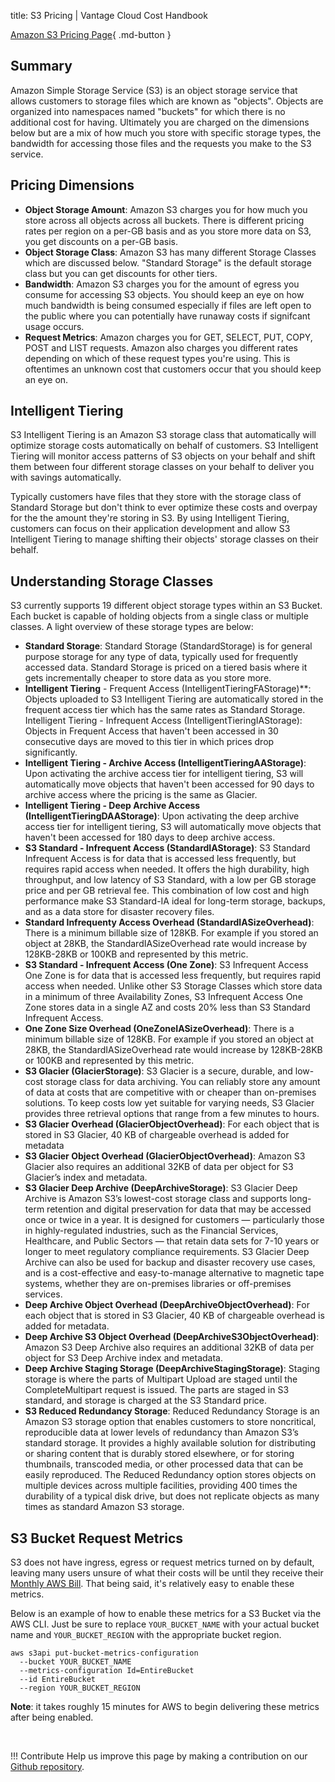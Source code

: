 title: S3 Pricing | Vantage Cloud Cost Handbook

[Amazon S3 Pricing Page](https://aws.amazon.com/s3/pricing/){ .md-button }

## Summary

Amazon Simple Storage Service (S3) is an object storage service that allows customers to storage files which are known as "objects". Objects are organized into namespaces named "buckets" for which there is no additional cost for having. Ultimately you are charged on the dimensions below but are a mix of how much you store with specific storage types, the bandwidth for accessing those files and the requests you make to the S3 service. 

## Pricing Dimensions

* **Object Storage Amount**: Amazon S3 charges you for how much you store across all objects across all buckets. There is different pricing rates per region on a per-GB basis and as you store more data on S3, you get discounts on a per-GB basis. 
* **Object Storage Class**: Amazon S3 has many different Storage Classes which are discussed below. "Standard Storage" is the default storage class but you can get discounts for other tiers.
* **Bandwidth**: Amazon S3 charges you for the amount of egress you consume for accessing S3 objects. You should keep an eye on how much bandwidth is being consumed especially if files are left open to the public where you can potentially have runaway costs if signifcant usage occurs. 
* **Request Metrics**: Amazon charges you for GET, SELECT, PUT, COPY, POST and LIST requests. Amazon also charges you different rates depending on which of these request types you're using. This is oftentimes an unknown cost that customers occur that you should keep an eye on. 

## Intelligent Tiering

S3 Intelligent Tiering is an Amazon S3 storage class that automatically will optimize storage costs automatically on behalf of customers. S3 Intelligent Tiering will monitor access patterns of S3 objects on your behalf and shift them between four different storage classes on your behalf to deliver you with savings automatically. 

Typically customers have files that they store with the storage class of Standard Storage but don't think to ever optimize these costs and overpay for the the amount they're storing in S3. By using Intelligent Tiering, customers can focus on their application development and allow S3 Intelligent Tiering to manage shifting their objects' storage classes on their behalf. 

## Understanding Storage Classes

S3 currently supports 19 different object storage types within an S3 Bucket. Each bucket is capable of holding objects from a single class or multiple classes. A light overview of these storage types are below:

* **Standard Storage‍**: Standard Storage (StandardStorage) is for general purpose storage for any type of data, typically used for frequently accessed data. Standard Storage is priced on a tiered basis where it gets incrementally cheaper to store data as you store more. 
* **Intelligent Tiering** - Frequent Access (IntelligentTieringFAStorage)**: Objects uploaded to S3 Intelligent Tiering are automatically stored in the frequent access tier which has the same rates as Standard Storage. 
Intelligent Tiering - Infrequent Access (IntelligentTieringIAStorage): Objects in Frequent Access that haven't been accessed in 30 consecutive days are moved to this tier in which prices drop significantly.
* **Intelligent Tiering - Archive Access (IntelligentTieringAAStorage)**: Upon activating the archive access tier for intelligent tiering, S3 will automatically move objects that haven't been accessed for 90 days to archive access where the pricing is the same as Glacier. 
* **Intelligent Tiering - Deep Archive Access (IntelligentTieringDAAStorage)**: Upon activating the deep archive access tier for intelligent tiering, S3 will automatically move objects that haven't been accessed for 180 days to deep archive access. 
* **S3 Standard - Infrequent Access (StandardIAStorage)**: S3 Standard Infrequent Access is for data that is accessed less frequently, but requires rapid access when needed. It offers the high durability, high throughput, and low latency of S3 Standard, with a low per GB storage price and per GB retrieval fee. This combination of low cost and high performance make S3 Standard-IA ideal for long-term storage, backups, and as a data store for disaster recovery files.
* **Standard Infrequenty Access Overhead (StandardIASizeOverhead)**: There is a minimum billable size of 128KB. For example if you stored an object at 28KB, the StandardIASizeOverhead rate would increase by 128KB-28KB or 100KB and represented by this metric.
* **S3 Standard - Infrequent Access (One Zone)**: S3 Infrequent Access One Zone is for data that is accessed less frequently, but requires rapid access when needed. Unlike other S3 Storage Classes which store data in a minimum of three Availability Zones, S3 Infrequent Access One Zone stores data in a single AZ and costs 20% less than S3 Standard Infrequent Access.
* **One Zone Size Overhead (OneZoneIASizeOverhead)**: There is a minimum billable size of 128KB. For example if you stored an object at 28KB, the StandardIASizeOverhead rate would increase by 128KB-28KB or 100KB and represented by this metric.
* **S3 Glacier (GlacierStorage)**: S3 Glacier is a secure, durable, and low-cost storage class for data archiving. You can reliably store any amount of data at costs that are competitive with or cheaper than on-premises solutions. To keep costs low yet suitable for varying needs, S3 Glacier provides three retrieval options that range from a few minutes to hours.
* **S3 Glacier Overhead (GlacierObjectOverhead)**: For each object that is stored in S3 Glacier, 40 KB of chargeable overhead is added for metadata
* **S3 Glacier Object Overhead (GlacierObjectOverhead)**: Amazon S3 Glacier also requires an additional 32KB of data per object for S3 Glacier’s index and metadata.
* **S3 Glacier Deep Archive (DeepArchiveStorage)**: S3 Glacier Deep Archive is Amazon S3’s lowest-cost storage class and supports long-term retention and digital preservation for data that may be accessed once or twice in a year. It is designed for customers — particularly those in highly-regulated industries, such as the Financial Services, Healthcare, and Public Sectors — that retain data sets for 7-10 years or longer to meet regulatory compliance requirements. S3 Glacier Deep Archive can also be used for backup and disaster recovery use cases, and is a cost-effective and easy-to-manage alternative to magnetic tape systems, whether they are on-premises libraries or off-premises services.
* **Deep Archive Object Overhead (DeepArchiveObjectOverhead)**: For each object that is stored in S3 Glacier, 40 KB of chargeable overhead is added for metadata.
* **Deep Archive S3 Object Overhead (DeepArchiveS3ObjectOverhead)**: Amazon S3 Deep Archive also requires an additional 32KB of data per object for S3 Deep Archive index and metadata.
* **Deep Archive Staging Storage (DeepArchiveStagingStorage)**: Staging storage is where the parts of Multipart Upload are staged until the CompleteMultipart request is issued. The parts are staged in S3 standard, and storage is charged at the S3 Standard price.
* **S3 Reduced Redundancy Storage**: Reduced Redundancy Storage is an Amazon S3 storage option that enables customers to store noncritical, reproducible data at lower levels of redundancy than Amazon S3’s standard storage. It provides a highly available solution for distributing or sharing content that is durably stored elsewhere, or for storing thumbnails, transcoded media, or other processed data that can be easily reproduced. The Reduced Redundancy option stores objects on multiple devices across multiple facilities, providing 400 times the durability of a typical disk drive, but does not replicate objects as many times as standard Amazon S3 storage.


## S3 Bucket Request Metrics

S3 does not have ingress, egress or request metrics turned on by default, leaving many users unsure of what their costs will be until they receive their [Monthly AWS Bill](../concepts/bill.md). That being said, it's relatively easy to enable these metrics. 

Below is an example of how to enable these metrics for a S3 Bucket via the AWS CLI. Just be sure to replace `YOUR_BUCKET_NAME` with your actual bucket name and `YOUR_BUCKET_REGION` with the appropriate bucket region.


```
aws s3api put-bucket-metrics-configuration 
  --bucket YOUR_BUCKET_NAME
  --metrics-configuration Id=EntireBucket 
  --id EntireBucket 
  --region YOUR_BUCKET_REGION
```

**Note**: it takes roughly 15 minutes for AWS to begin delivering these metrics after being enabled.

<br/>

!!! Contribute
    Help us improve this page by making a contribution on our [Github repository](https://github.com/vantage-sh/handbook).

